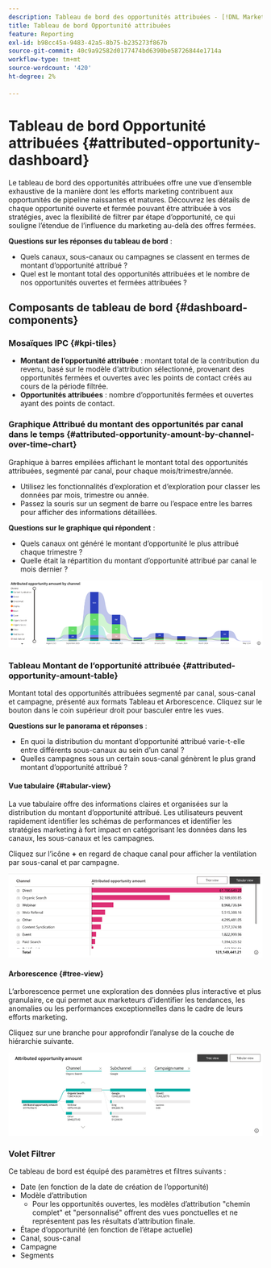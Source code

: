 ```yaml
---
description: Tableau de bord des opportunités attribuées - [!DNL Marketo Measure]  - Produit
title: Tableau de bord Opportunité attribuées
feature: Reporting
exl-id: b98cc45a-9483-42a5-8b75-b235273f867b
source-git-commit: 40c9a92582d0177474bd6390be58726844e1714a
workflow-type: tm+mt
source-wordcount: '420'
ht-degree: 2%

---
```


# Tableau de bord Opportunité attribuées {#attributed-opportunity-dashboard}

Le tableau de bord des opportunités attribuées offre une vue d’ensemble exhaustive de la manière dont les efforts marketing contribuent aux opportunités de pipeline naissantes et matures. Découvrez les détails de chaque opportunité ouverte et fermée pouvant être attribuée à vos stratégies, avec la flexibilité de filtrer par étape d’opportunité, ce qui souligne l’étendue de l’influence du marketing au-delà des offres fermées.

**Questions sur les réponses du tableau de bord** :

* Quels canaux, sous-canaux ou campagnes se classent en termes de montant d’opportunité attribué ?
* Quel est le montant total des opportunités attribuées et le nombre de nos opportunités ouvertes et fermées attribuées ?

## Composants de tableau de bord {#dashboard-components}

### Mosaïques IPC {#kpi-tiles}

* **Montant de l’opportunité attribuée** : montant total de la contribution du revenu, basé sur le modèle d’attribution sélectionné, provenant des opportunités fermées et ouvertes avec les points de contact créés au cours de la période filtrée.
* **Opportunités attribuées** : nombre d’opportunités fermées et ouvertes ayant des points de contact.

### Graphique Attribué du montant des opportunités par canal dans le temps {#attributed-opportunity-amount-by-channel-over-time-chart}

Graphique à barres empilées affichant le montant total des opportunités attribuées, segmenté par canal, pour chaque mois/trimestre/année.

* Utilisez les fonctionnalités d’exploration et d’exploration pour classer les données par mois, trimestre ou année.
* Passez la souris sur un segment de barre ou l’espace entre les barres pour afficher des informations détaillées.

**Questions sur le graphique qui répondent** :

* Quels canaux ont généré le montant d’opportunité le plus attribué chaque trimestre ?
* Quelle était la répartition du montant d’opportunité attribué par canal le mois dernier ?

![](assets/attributed-opportunity-dashboard-1.png)

### Tableau Montant de l’opportunité attribuée {#attributed-opportunity-amount-table}

Montant total des opportunités attribuées segmenté par canal, sous-canal et campagne, présenté aux formats Tableau et Arborescence. Cliquez sur le bouton dans le coin supérieur droit pour basculer entre les vues.

**Questions sur le panorama et réponses** :

* En quoi la distribution du montant d’opportunité attribué varie-t-elle entre différents sous-canaux au sein d’un canal ?
* Quelles campagnes sous un certain sous-canal génèrent le plus grand montant d’opportunité attribué ?

#### Vue tabulaire {#tabular-view}

La vue tabulaire offre des informations claires et organisées sur la distribution du montant d’opportunité attribué. Les utilisateurs peuvent rapidement identifier les schémas de performances et identifier les stratégies marketing à fort impact en catégorisant les données dans les canaux, les sous-canaux et les campagnes.

Cliquez sur l’icône **+** en regard de chaque canal pour afficher la ventilation par sous-canal et par campagne.

![](assets/attributed-opportunity-dashboard-2.png)

#### Arborescence {#tree-view}

L’arborescence permet une exploration des données plus interactive et plus granulaire, ce qui permet aux marketeurs d’identifier les tendances, les anomalies ou les performances exceptionnelles dans le cadre de leurs efforts marketing.

Cliquez sur une branche pour approfondir l’analyse de la couche de hiérarchie suivante.

![](assets/attributed-opportunity-dashboard-3.png)

### Volet Filtrer

Ce tableau de bord est équipé des paramètres et filtres suivants :

* Date (en fonction de la date de création de l’opportunité)
* Modèle d’attribution
   * Pour les opportunités ouvertes, les modèles d’attribution &quot;chemin complet&quot; et &quot;personnalisé&quot; offrent des vues ponctuelles et ne représentent pas les résultats d’attribution finale.
* Étape d’opportunité (en fonction de l’étape actuelle)
* Canal, sous-canal
* Campagne
* Segments
